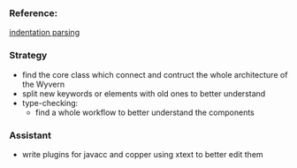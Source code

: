 ### Reference:
[indentation parsing](http://michaeldadams.org/papers/layout_parsing/layout-parsing.pdf)



### Strategy
* find the core class which connect and contruct the whole architecture of the Wyvern
* split new keywords or elements with old ones to better understand
* type-checking:
  * find a whole workflow to better understand the components 

### Assistant
* write plugins for javacc and copper using xtext to better edit them
